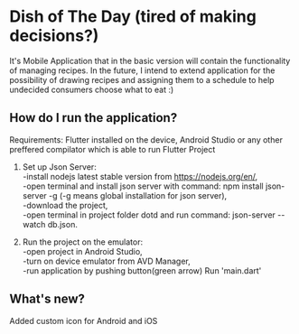 # Dish of The Day (tired of making decisions?)

It's Mobile Application that in the basic version will contain the functionality of
managing recipes. In the future, I intend to extend application for the possibility of drawing
recipes and assigning them to a schedule to help undecided consumers choose what to eat :)

## How do I run the application?
Requirements: Flutter installed on the device, Android Studio or any other preffered compilator
which is able to run Flutter Project  
1) Set up Json Server:  
   -install nodejs latest stable version from https://nodejs.org/en/,  
   -open terminal and install json server with command: npm install json-server -g (-g means global installation for json server),  
   -download the project,  
   -open terminal in project folder dotd and run command: json-server --watch db.json.

2) Run the project on the emulator:  
   -open project in Android Studio,  
   -turn on device emulator from AVD Manager,  
   -run application by pushing button(green arrow) Run 'main.dart'
  
## What's new?  
Added custom icon for Android and iOS

